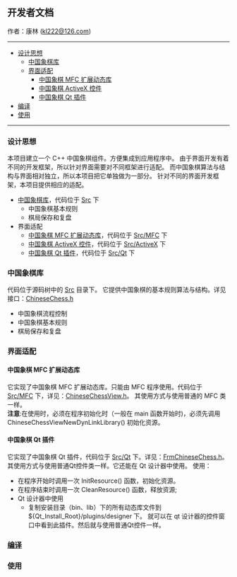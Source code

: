 ## 开发者文档
作者：康林 (kl222@126.com)

--------------------------

- [设计思想](#设计思想)
  + [中国象棋库](#中国象棋库)
  + [界面适配](界面适配)
    - [中国象棋 MFC 扩展动态库](#中国象棋-MFC-扩展动态库)
    - [中国象棋 ActiveX 控件](ActiveX.md)
    - [中国象棋 Qt 插件](#中国象棋-Qt-插件)
- [编译](Build.md)
- [使用](#使用)

--------------------------

### 设计思想

本项目建立一个 C++ 中国象棋组件。方便集成到应用程序中。
由于界面开发有着不同的开发框架，所以针对界面需要对不同框架进行适配。
而中国象棋算法与结构与界面相对独立，所以本项目把它单独做为一部分。
针对不同的界面开发框架，本项目提供相应的适配。

- [中国象棋库](#中国象棋库)，代码位于 [Src](../Src) 下
  + 中国象棋基本规则
  + 棋局保存和复盘
- 界面适配
  + [中国象棋 MFC 扩展动态库](#中国象棋-MFC-扩展动态库)，代码位于 [Src/MFC](../Src/MFC) 下
  + [中国象棋 ActiveX 控件](ActiveX.md)，代码位于 [Src/ActiveX](../Src/ActiveX) 下
  + [中国象棋 Qt 插件](#中国象棋-Qt-插件)，代码位于 [Src/Qt](../Src/Qt) 下

### 中国象棋库

代码位于源码树中的 [Src](../Src) 目录下。
它提供中国象棋的基本规则算法与结构。详见接口：[ChineseChess.h](../Src/ChineseChess.h)

+ 中国象棋流程控制
+ 中国象棋基本规则
+ 棋局保存和复盘

### 界面适配
#### 中国象棋 MFC 扩展动态库

它实现了中国象棋 MFC 扩展动态库。只能由 MFC 程序使用。代码位于 [Src/MFC](../Src/MFC) 下，详见：[ChineseChessView.h](../Src/MFC/ChineseChessView.h)。
其使用方式与使用普通的 MFC 类一样。  
**注意**:在使用时，必须在程序初始化时（一般在 main 函数开始时)，必须先调用 ChineseChessViewNewDynLinkLibrary() 初始化资源。

#### 中国象棋 Qt 插件

它实现了中国象棋 Qt 插件，代码位于 [Src/Qt](../Src/Qt) 下。详见：[FrmChineseChess.h](../Src/Qt/FrmChineseChess.h)。
其使用方式与使用普通Qt控件类一样。它还能在 Qt 设计器中使用。
使用：
- 在程序开始时调用一次 InitResource() 函数，初始化资源。
- 在程序结束时调用一次 CleanResource() 函数，释放资源;
- Qt 设计器中使用
  + 复制安装目录（bin、lib）下的所有动态库文件到 ${Qt_Install_Root}/plugins/designer 下。
  就可以在 qt 设计器的控件窗口中看到此插件。然后就与使用普通Qt控件一样。

### [编译](Build.md)

### 使用

